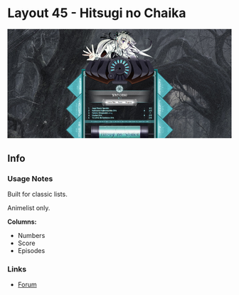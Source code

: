 # Layout 45 - Hitsugi no Chaika

![](gallery/demo.jpg)

## Info

### Usage Notes

Built for classic lists.

Animelist only.

**Columns:**

- Numbers
- Score
- Episodes

### Links

- [Forum](https://myanimelist.net/forum/?topicid=1693082)